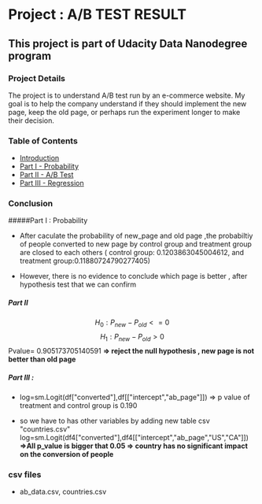 # Project : A/B TEST RESULT 
This project is part of Udacity Data Nanodegree program 
-------------------------------------------------------
### Project Details
The project is to understand A/B test run by an e-commerce website. My goal is to help the company understand if they should implement the new page, keep the old page, or perhaps run the experiment longer to make their decision.

### Table of Contents
- [Introduction](#intro)
- [Part I - Probability](#probability)
- [Part II - A/B Test](#ab_test)
- [Part III - Regression](#regression)
### Conclusion 

#####Part I : Probability  
- After caculate the probability of new_page and old page ,the probabiltiy of people converted to new page by control group and treatment group are closed to each others ( control group: 0.1203863045004612, and treatment group:0.11880724790277405) 

- However, there is no evidence to conclude which page is better , after hypothesis test that 
we can confirm 

##### Part II
$$H_0: P_{new}-P_{old} <=0$$
$$H_1: P_{new}-P_{old} > 0$$
Pvalue= 0.905173705140591
**=> reject the null hypothesis , new page is not better than old page**

##### Part III : 
- log=sm.Logit(df["converted"],df[["intercept","ab_page"]])
=> p value of treatment and control group is 0.190

- so we have to has other variables by adding new table csv "countries.csv"
log=sm.Logit(df4["converted"],df4[["intercept","ab_page","US","CA"]])
**=>All p_value is bigger that 0.05 => country has no significant impact on the conversion of people**


###  csv files
- ab_data.csv, countries.csv 
